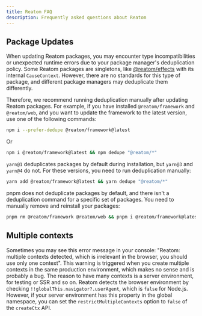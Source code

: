 ```yaml
---
title: Reatom FAQ
description: Frequently asked questions about Reatom
---
```


## Package Updates

When updating Reatom packages, you may encounter type incompatibilities or unexpected runtime errors due to your package manager's deduplication policy. Some Reatom packages are singletons, like [@reatom/effects](/package/effects) with its internal `CauseContext`. However, there are no standards for this type of package, and different package managers may deduplicate them differently.

Therefore, we recommend running deduplication manually after updating Reatom packages. For example, if you have installed `@reatom/framework` and `@reatom/web`, and you want to update the framework to the latest version, use one of the following commands:

```bash
npm i --prefer-dedupe @reatom/framework@latest
```

Or

```sh
npm i @reatom/framework@latest && npm dedupe "@reatom/*"
```

`yarn@1` deduplicates packages by default during installation, but `yarn@3` and `yarn@4` do not. For these versions, you need to run deduplication manually:

```sh
yarn add @reatom/framework@latest && yarn dedupe "@reatom/*"
```

pnpm does not deduplicate packages by default, and there isn't a deduplication command for a specific set of packages. You need to manually remove and reinstall your packages:

```sh
pnpm rm @reatom/framework @reatom/web && pnpm i @reatom/framework@latest @reatom/web@latest
```

## Multiple contexts

Sometimes you may see this error message in your console: "Reatom: multiple contexts detected, which is irrelevant in the browser, you should use only one context". This warning is triggered when you create multiple contexts in the same production environment, which makes no sense and is probably a bug. The reason to have many contexts is a server environment, for testing or SSR and so on.
Reatom detects the browser environment by checking `!!globalThis.navigator?.userAgent`, which is `false` for Node.js. However, if your server environment has this property in the global namespace, you can set the `restrictMultipleContexts` option to `false` of the `createCtx` API.
